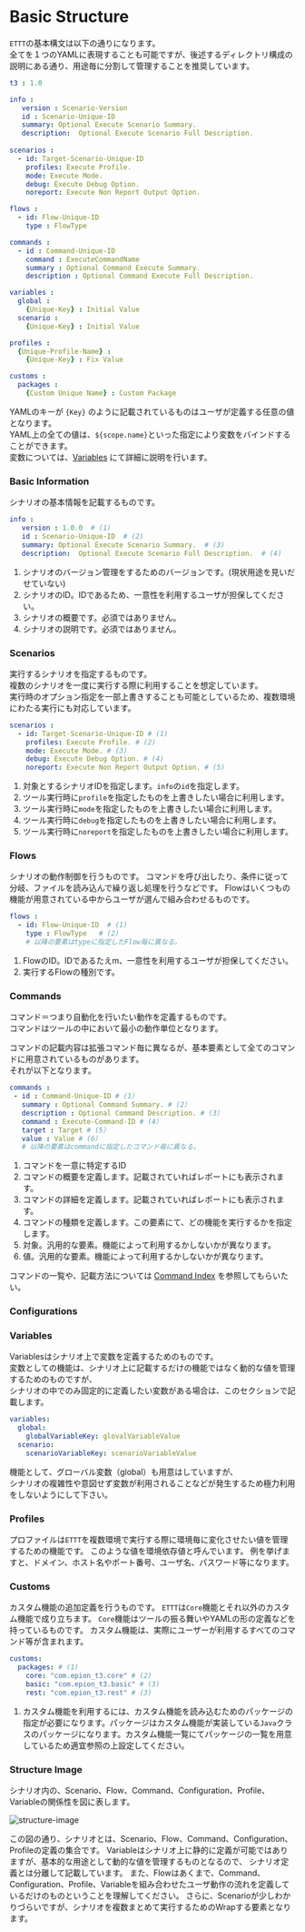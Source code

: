 # Basic Structure
`ETTT`の基本構文は以下の通りになります。   
全てを１つのYAMLに表現することも可能ですが、後述するディレクトリ構成の説明にある通り、用途毎に分割して管理することを推奨しています。  

```yaml
t3 : 1.0

info :
   version : Scenario-Version
   id : Scenario-Unique-ID
   summary: Optional Execute Scenario Summary.
   description:  Optional Execute Scenario Full Description.
   
scenarios :
  - id: Target-Scenario-Unique-ID
    profiles: Execute Profile.
    mode: Execute Mode.
    debug: Execute Debug Option.
    noreport: Execute Non Report Output Option.

flows :
  - id: Flow-Unique-ID
    type : FlowType 

commands :
  - id : Command-Unique-ID
    command : ExecuteCommandName
    summary : Optional Command Execute Summary. 
    description : Optional Command Execute Full Description.

variables :
  global :
    {Unique-Key} : Initial Value
  scenario :
    {Unique-Key} : Initial Value

profiles :
  {Unique-Profile-Name} :
    {Unique-Key} : Fix Value

customs :
  packages :
    {Custom Unique Name} : Custom Package
```

YAMLのキーが `{Key}` のように記載されているものはユーザが定義する任意の値となります。  
YAML上の全ての値は、`${scope.name}`といった指定により変数をバインドすることができます。  
変数については、[Variables](/pages/specification/variables) にて詳細に説明を行います。


### Basic Information
シナリオの基本情報を記載するものです。

```yaml
info :
   version : 1.0.0  # (1)
   id : Scenario-Unique-ID  # (2)
   summary: Optional Execute Scenario Summary.  # (3)
   description:  Optional Execute Scenario Full Description.  # (4)
```

1. シナリオのバージョン管理をするためのバージョンです。(現状用途を見いだせていない)
1. シナリオのID。IDであるため、一意性を利用するユーザが担保してください。
1. シナリオの概要です。必須ではありません。
1. シナリオの説明です。必須ではありません。

### Scenarios
実行するシナリオを指定するものです。   
複数のシナリオを一度に実行する際に利用することを想定しています。  
実行時のオプション指定を一部上書きすることも可能としているため、複数環境にわたる実行にも対応しています。

```yaml
scenarios :
  - id: Target-Scenario-Unique-ID # (1)
    profiles: Execute Profile. # (2)
    mode: Execute Mode. # (3)
    debug: Execute Debug Option. # (4)
    noreport: Execute Non Report Output Option. # (5)
```

1. 対象とするシナリオIDを指定します。`info`の`id`を指定します。
1. ツール実行時に`profile`を指定したものを上書きしたい場合に利用します。
1. ツール実行時に`mode`を指定したものを上書きしたい場合に利用します。
1. ツール実行時に`debug`を指定したものを上書きしたい場合に利用します。
1. ツール実行時に`noreport`を指定したものを上書きしたい場合に利用します。

### Flows
シナリオの動作制御を行うものです。
コマンドを呼び出したり、条件に従って分岐、ファイルを読み込んで繰り返し処理を行うなどです。
Flowはいくつもの機能が用意されている中からユーザが選んで組み合わせるものです。

```yaml
flows :
  - id: Flow-Unique-ID  # (1)
    type : FlowType   # (2)
    # 以降の要素はtypeに指定したFlow毎に異なる。
```

1. FlowのID。IDであるたえm、一意性を利用するユーザが担保してください。
1. 実行するFlowの種別です。


### Commands
コマンド＝つまり自動化を行いたい動作を定義するものです。  
コマンドはツールの中において最小の動作単位となります。  

コマンドの記載内容は拡張コマンド毎に異なるが、基本要素として全てのコマンドに用意されているものがあります。  
それが以下となります。

```yaml
commands : 
 - id : Command-Unique-ID # (1）
   summary : Optional Command Summary. # (2） 
   description : Optional Command Description. # (3）
   command : Execute-Command-ID # (4）
   target : Target # (5）
   value : Value # (6）
   # 以降の要素はcommandに指定したコマンド毎に異なる。
```

1. コマンドを一意に特定するID
1. コマンドの概要を定義します。記載されていればレポートにも表示されます。
1. コマンドの詳細を定義します。記載されていればレポートにも表示されます。
1. コマンドの種類を定義します。この要素にて、どの機能を実行するかを指定します。
1. 対象。汎用的な要素。機能によって利用するかしないかが異なります。
1. 値。汎用的な要素。機能によって利用するかしないかが異なります。

コマンドの一覧や、記載方法については [Command Index](pages/specification/command/index.md) を参照してもらいたい。

### Configurations

### Variables
Variablesはシナリオ上で変数を定義するためのものです。  
変数としての機能は、シナリオ上に記載するだけの機能ではなく動的な値を管理するためのものですが、  
シナリオの中でのみ固定的に定義したい変数がある場合は、このセクションで記載します。

```yaml
variables:
  global:
    globalVariableKey: glovalVariableValue
  scenario:
    scenarioVariableKey: scenarioVariableValue
```

機能として、グローバル変数（global）も用意はしていますが、  
シナリオの複雑性や意図せず変数が利用されることなどが発生するため極力利用をしないようにして下さい。



### Profiles
プロファイルは`ETTT`を複数環境で実行する際に環境毎に変化させたい値を管理するための機能です。
このような値を環境依存値と呼んでいます。
例を挙げますと、ドメイン、ホスト名やポート番号、ユーザ名、パスワード等になります。

### Customs
カスタム機能の追加定義を行うものです。
`ETTT`は`Core`機能とそれ以外のカスタム機能で成り立ちます。
`Core`機能はツールの振る舞いやYAMLの形の定義などを持っているものです。
カスタム機能は、実際にユーザーが利用するすべてのコマンド等が含まれます。

```yaml
customs:
  packages: # (1)
    core: "com.epion_t3.core" # (2)
    basic: "com.epion_t3.basic" # (3)
    rest: "com.epion_t3.rest" # (3)
```

1. カスタム機能を利用するには、カスタム機能を読み込むためのパッケージの指定が必要になります。パッケージはカスタム機能が実装している`Java`クラスのパッケージになります。カスタム機能一覧にてパッケージの一覧を用意しているため適宜参照の上設定してください。

### Structure Image

シナリオ内の、Scenario、Flow、Command、Configuration、Profile、Variableの関係性を図に表します。  

![structure-image](/media/scenario-image.png)

この図の通り、シナリオとは、Scenario、Flow、Command、Configuration、Profileの定義の集合です。
Variableはシナリオ上に静的に定義が可能ではありますが、基本的な用途として動的な値を管理するものとなるので、
シナリオ定義とは分離して記載しています。
また、Flowはあくまで、Command、Configuration、Profile、Variableを組み合わせたユーザ動作の流れを定義しているだけのものということを理解してください。
さらに、Scenarioが少しわかりづらいですが、シナリオを複数まとめて実行するためのWrapする要素となります。